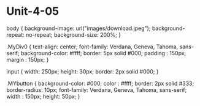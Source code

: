 # Unit-4-05
body {
        background-image: url("images/download.jpeg");
        background-repeat: no-repeat;
        background-size: 200%;
}

.MyDiv0 {
          text-align: center;
          font-family: Verdana, Geneva, Tahoma, sans-serif;
          background-color: #ffff;
          border: 5px solid #000;
          padding : 150px;
          margin : 150px;
}

input {
            width:  250px;
            height: 30px;
            border: 2px solid #000;
}

.MYbutton {
            background-color: #000;
            color : #ffff;
            border: 2px solid #333;
            border-radius: 10px;
            font-family: Verdana, Geneva, Tahoma, sans-serif;
            width : 150px;
            height: 50px;
}
